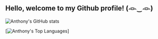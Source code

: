 ## Hello, welcome to my Github profile! (𓁹‿𓁹)

![Anthony's GitHub stats](https://github-readme-stats.vercel.app/api?username=anthonykusuma&show_icons=true&theme=transparent)

[![Anthony's Top Languages](https://github-readme-stats.vercel.app/api/top-langs/?username=anthonykusuma&show_icons=true&theme=transparent)]

